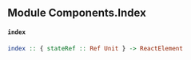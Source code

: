 ## Module Components.Index

#### `index`

``` purescript
index :: { stateRef :: Ref Unit } -> ReactElement
```



